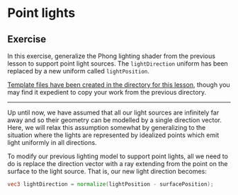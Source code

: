 # Point lights

## Exercise

In this exercise, generalize the Phong lighting shader from the previous lesson to support point light sources.  The `lightDirection` uniform has been replaced by a new uniform called `lightPosition`.

<a href="/open/light-4" target="_blank">Template files have been created in the directory for this lesson</a>, though you may find it expedient to copy your work from the previous directory.

***

Up until now, we have assumed that all our light sources are infinitely far away and so their geometry can be modelled by a single direction vector. Here, we will relax this assumption somewhat by generalizing to the situation where the lights are represented by idealized points which emit light uniformly in all directions.

To modify our previous lighting model to support point lights, all we need to do is replace the direction vector with a ray extending from the point on the surface to the light source.  That is, our new light direction becomes:

```glsl
vec3 lightDirection = normalize(lightPosition - surfacePosition);
```
